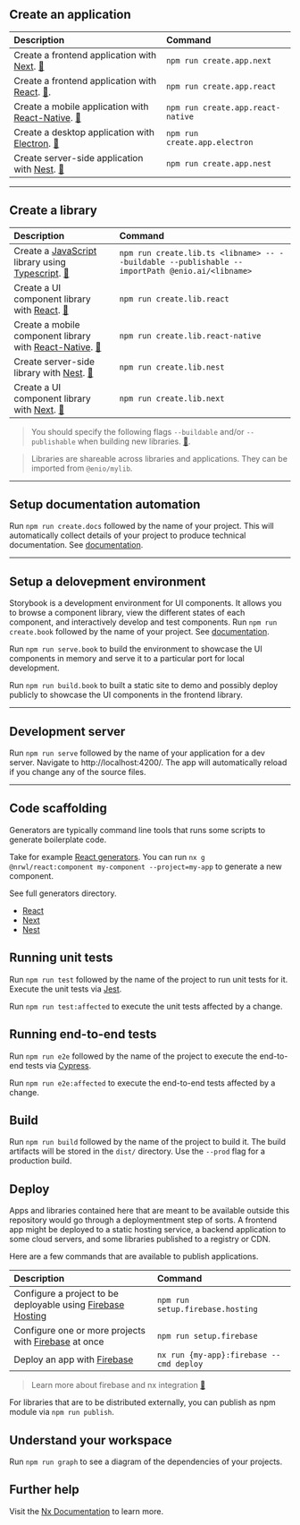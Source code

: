 ## Create an application

| Description                                                                                                                      | Command                           |
| :------------------------------------------------------------------------------------------------------------------------------- | :-------------------------------- |
| Create a frontend application with [Next](https://nextjs.org). [:blue_book:](https://nx.dev/packages/next)                       | `npm run create.app.next`         |
| Create a frontend application with [React](https://reactjs.org). [:blue_book:](https://nx.dev/packages/react).                   | `npm run create.app.react`        |
| Create a mobile application with [React-Native](https://reactnative.dev). [:blue_book:](https://nx.dev/packages/react-native)    | `npm run create.app.react-native` |
| Create a desktop application with [Electron](https://www.electronjs.org). [:blue_book:](https://github.com/bennymeg/nx-electron) | `npm run create.app.electron`     |
| Create server-side application with [Nest](https://nestjs.com/). [:blue_book:](https://nx.dev/packages/nest)                     | `npm run create.app.nest`         |

---

## Create a library

| Description                                                                                                                                                                                                               | Command                           |
| :------------------------------------------------------------------------------------------------------------------------------------------------------------------------------------------------------------------------ | :-------------------------------- |
| Create a [JavaScript](https://developer.mozilla.org/en-US/docs/Web/JavaScript) library using [Typescript](https://www.typescriptlang.org/). [:blue_book:](https://nx.dev/packages/js/generators/library#@nrwl/js:library) | `npm run create.lib.ts <libname> -- --buildable --publishable --importPath @enio.ai/<libname>`           |
| Create a UI component library with [React](https://reactjs.org). [:blue_book:](https://nx.dev/packages/react)                                                                                                             | `npm run create.lib.react`        |
| Create a mobile component library with [React-Native](https://reactnative.dev). [:blue_book:](https://nx.dev/packages/react-native)                                                                                       | `npm run create.lib.react-native` |
| Create server-side library with [Nest](https://nestjs.com/).  [:blue_book:](https://nx.dev/packages/nest)                                                                                                                 | `npm run create.lib.nest`         |
| Create a UI component library with [Next](https://nextjs.org). [:blue_book:](https://nx.dev/packages/next)                                                                                                                | `npm run create.lib.next`         |

> You should specify the following flags `--buildable` and/or `--publishable` when building new libraries. [:blue_book:](https://nx.dev/more-concepts/buildable-and-publishable-libraries).

> Libraries are shareable across libraries and applications. They can be imported from `@enio/mylib`.

---

## Setup documentation automation

Run `npm run create.docs` followed by the name of your project. This will automatically collect details of your project
to produce technical documentation. See [documentation](https://www.npmjs.com/package/@twittwer/compodoc).

---

## Setup a delovepment environment

Storybook is a development environment for UI components. It allows you to browse a component library, view the different states of each component, and interactively develop and test components. Run `npm run create.book`  followed by the name of your project. See [documentation](https://nx.dev/packages/storybook).

Run `npm run serve.book` to build the environment to showcase the UI components in memory and serve it to a particular port for local development.

Run `npm run build.book` to built a static site to demo and possibly deploy publicly to showcase the UI components in the frontend library.

---

## Development server

Run `npm run serve` followed by the name of your application for a dev server. Navigate to http://localhost:4200/. The app will automatically reload if you change any of the source files.

---

## Code scaffolding

Generators are typically command line tools that runs some scripts to generate boilerplate code.

Take for example [React generators](https://nx.dev/packages/react#generators). You can run `nx g @nrwl/react:component my-component --project=my-app` to generate a new component.

See full generators directory.

+ [React](https://nx.dev/packages/react#generators)
+ [Next](https://nx.dev/packages/next#generators)
+ [Nest](https://nx.dev/packages/nest#generators)

## Running unit tests

Run `npm run test` followed by the name of the project to run unit tests for it. Execute the unit tests via [Jest](https://jestjs.io).

Run `npm run test:affected` to execute the unit tests affected by a change.

## Running end-to-end tests

Run `npm run e2e` followed by the name of the project to execute the end-to-end tests via [Cypress](https://www.cypress.io).

Run `npm run e2e:affected` to execute the end-to-end tests affected by a change.

## Build

Run `npm run build` followed by the name of the project to build it. The build artifacts will be stored in the `dist/` directory. Use the `--prod` flag for a production build.

## Deploy

Apps and libraries contained here that are meant to be available outside this repository would go through a deploymentment step of sorts. A frontend app might be deployed to a static hosting service, a backend application to some cloud servers, and some libraries published to a registry or CDN.

Here are a few commands that are available to publish applications.

| Description                                                                                                                    | Command                                 |
| :----------------------------------------------------------------------------------------------------------------------------- | :-------------------------------------- |
| Configure a project to be deployable using [Firebase Hosting](https://firebase.google.com/products/hosting)                    | `npm run setup.firebase.hosting`        |
| Configure one or more projects with [Firebase](https://firebase.google.com) at once                                            | `npm run setup.firebase`                |
| Deploy an app with [Firebase](https://medium.com/google-developer-experts/deploy-your-app-to-firebase-in-seconds-b3a9a37dff47) | `nx run {my-app}:firebase --cmd deploy` |

> Learn more about firebase and nx integration [:blue_book:](https://nxtend.dev/docs/firebase/getting-started)

For libraries that are to be distributed externally, you can publish as npm module via `npm run publish`.


## Understand your workspace

Run `npm run graph` to see a diagram of the dependencies of your projects.

## Further help

Visit the [Nx Documentation](https://nx.dev) to learn more.
